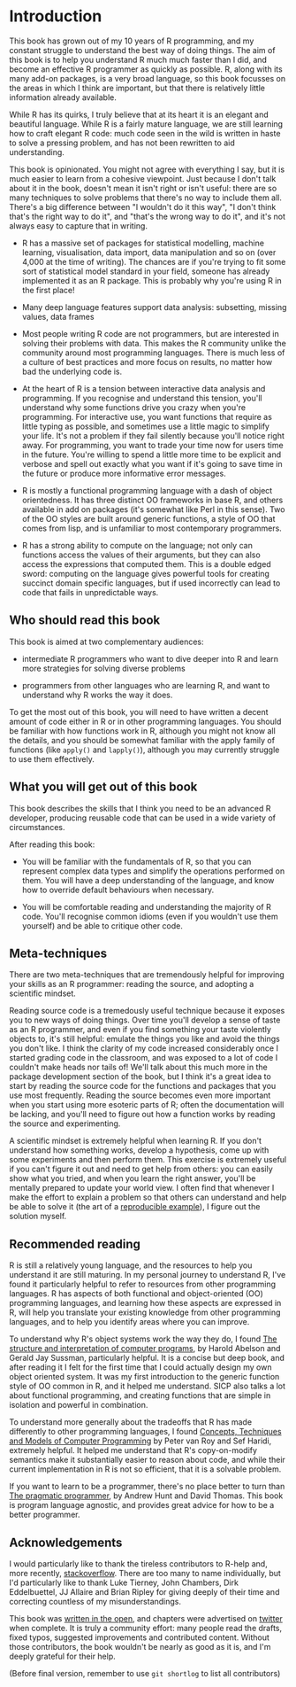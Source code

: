 # Introduction

This book has grown out of my 10 years of R programming, and my  constant struggle to understand the best way of doing things. The aim of this book is to help you understand R much much faster than I did, and become an effective R programmer as quickly as possible. R, along with its many add-on packages, is a very broad language, so this book focusses on the areas in which I think are important, but that there is relatively little information already available.

While R has its quirks, I truly believe that at its heart it is an elegant and beautiful language. While R is a fairly mature language, we are still learning how to craft elegant R code: much code seen in the wild is written in haste to solve a pressing problem, and has not been rewritten to aid understanding. 

This book is opinionated. You might not agree with everything I say, but it is much easier to learn from a cohesive viewpoint. Just because I don't talk about it in the book, doesn't mean it isn't right or isn't useful: there are so many techniques to solve problems that there's no way to include them all. There's a big difference between "I wouldn't do it this way", "I don't think that's the right way to do it", and "that's the wrong way to do it", and it's not always easy to capture that in writing. 

* R has a massive set of packages for statistical modelling, machine learning, visualisation, data import, data manipulation and so on (over 4,000 at the time of writing). The chances are if you're trying to fit some sort of statistical model standard in your field, someone has already implemented it as an R package. This is probably why you're using R in the first place! 

* Many deep language features support data analysis: subsetting, missing values, data frames

* Most people writing R code are not programmers, but are interested in solving their problems with data. This makes the R community unlike the community around most programming languages. There is much less of a culture of best practices and more focus on results, no matter how bad the underlying code is.

* At the heart of R is a tension between interactive data analysis and programming. If you recognise and understand this tension, you'll understand why some functions drive you crazy when you're programming. For interactive use, you want functions that require as little typing as possible, and sometimes use a little magic to simplify your life. It's not a problem if they fail silently because you'll notice right away. For programming, you want to trade your time now for users time in the future. You're willing to spend a little more time to be explicit and verbose and spell out exactly what you want if it's going to save time in the future or produce more informative error messages.

* R is mostly a functional programming language with a dash of object orientedness. It has three distinct OO frameworks in base R, and others available in add on packages (it's somewhat like Perl in this sense). Two of the OO styles are built around generic functions, a style of OO that comes from lisp, and is unfamiliar to most contemporary programmers.

* R has a strong ability to compute on the language; not only can functions access the values of their arguments, but they can also access the expressions that computed them. This is a double edged sword: computing on the language gives powerful tools for creating succinct domain specific languages, but if used incorrectly can lead to code that fails in unpredictable ways.


## Who should read this book

This book is aimed at two complementary audiences:

* intermediate R programmers who want to dive deeper into R and learn more strategies for solving diverse problems

* programmers from other languages who are learning R, and want to understand why R works the way it does.

To get the most out of this book, you will need to have written a decent amount of code either in R or in other programming languages. You should be familiar with how functions work in R, although you might not know all the details, and you should be somewhat familiar with the apply family of functions (like `apply()` and `lapply()`), although you may currently struggle to use them effectively.

## What you will get out of this book

This book describes the skills that I think you need to be an advanced R developer, producing reusable code that can be used in a wide variety of circumstances.

After reading this book:

* You will be familiar with the fundamentals of R, so that you can represent complex data types and simplify the operations performed on them. You will have a deep understanding of the language, and know how to override default behaviours when necessary.

* You will be comfortable reading and understanding the majority of R code.  You'll recognise common idioms (even if you wouldn't use them yourself) and be able to critique other code.

## Meta-techniques

There are two meta-techniques that are tremendously helpful for improving your skills as an R programmer: reading the source, and adopting a scientific mindset.

Reading source code is a tremedously useful technique because it exposes you to new ways of doing things. Over time you'll develop a sense of taste as an R programmer, and even if you find something your taste violently objects to, it's still helpful: emulate the things you like and avoid the things you don't like. I think the clarity of my code increased considerably once I started grading code in the classroom, and was exposed to a lot of code I couldn't make heads nor tails of! We'll talk about this much more in the package development section of the book, but I think it's a great idea to start by reading the source code for the functions and packages that you use most frequently. Reading the source becomes even more important when you start using more esoteric parts of R; often the documentation will be lacking, and you'll need to figure out how a function works by reading the source and experimenting.

A scientific mindset is extremely helpful when learning R. If you don't understand how something works, develop a hypothesis, come up with some experiments and then perform them.  This exercise is extremely useful if you can't figure it out and need to get help from others: you can easily show what you tried, and when you learn the right answer, you'll be mentally prepared to update your world view. I often find that whenever I make the effort to explain a problem so that others can understand and help be able to solve it (the art of a [reproducible example](http://stackoverflow.com/questions/5963269)), I figure out the solution myself.

## Recommended reading

R is still a relatively young language, and the resources to help you understand it are still maturing. In my personal journey to understand R, I've found it particularly helpful to refer to resources from other programming languages. R has aspects of both functional and object-oriented (OO) programming languages, and learning how these aspects are expressed in R, will help you translate your existing knowledge from other programming languages, and to help you identify areas where you can improve.

To understand why R's object systems work the way they do, I found [The structure and interpretation of computer programs](http://mitpress.mit.edu/sicp/full-text/book/book.html), by Harold Abelson and Gerald Jay Sussman, particularly helpful.  It is a concise but deep book, and after reading it I felt for the first time that I could actually design my own object oriented system. It was my first introduction to the generic function style of OO common in R, and it helped me understand. SICP also talks a lot about functional programming, and creating functions that are simple in isolation and powerful in combination.

To understand more generally about the tradeoffs that R has made differently to other programming languages, I found [Concepts, Techniques and Models of Computer Programming](http://amzn.com/0262220695?tag=hadlwick-20) by Peter van Roy and Sef Haridi, extremely helpful. It helped me understand that R's copy-on-modify semantics make it substantially easier to reason about code, and while their current implementation in R is not so efficient, that it is a solvable problem.

If you want to learn to be a programmer, there's no place better to turn than [The pragmatic programmer](http://amzn.com/020161622X?tag=hadlwick-20), by Andrew Hunt and David Thomas.  This book is program language agnostic, and provides great advice for how to be a better programmer.

## Acknowledgements

I would particularly like to thank the tireless contributors to R-help and, more recently, [stackoverflow](http://stackoverflow.com/questions/tagged/r). There are too many to name individually,  but I'd particularly like to thank Luke Tierney, John Chambers, Dirk Eddelbuettel, JJ Allaire and Brian Ripley for giving deeply of their time and correcting countless of my misunderstandings.

This book was [written in the open](https://github.com/hadley/devtools/wiki), and chapters were advertised on [twitter](https://twitter.com/hadleywickham) when complete. It is truly a community effort: many people read the drafts, fixed typos, suggested improvements and contributed content. Without those contributors, the book wouldn't be nearly as good as it is, and I'm deeply grateful for their help.

(Before final version, remember to use `git shortlog` to list all contributors)
